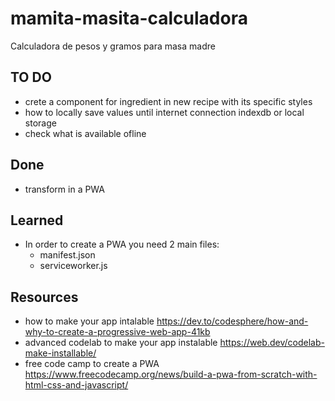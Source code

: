 # mamita-masita-calculadora

Calculadora de pesos y gramos para masa madre

## TO DO

- crete a component for ingredient in new recipe with its specific styles
- how to locally save values until internet connection indexdb or local storage
- check what is available ofline

## Done

- transform in a PWA

## Learned

- In order to create a PWA you need 2 main files:
  - manifest.json
  - serviceworker.js

## Resources

- how to make your app intalable https://dev.to/codesphere/how-and-why-to-create-a-progressive-web-app-41kb
- advanced codelab to make your app instalable https://web.dev/codelab-make-installable/
- free code camp to create a PWA https://www.freecodecamp.org/news/build-a-pwa-from-scratch-with-html-css-and-javascript/
